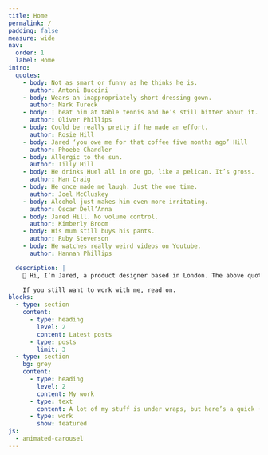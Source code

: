 ```yaml
---
title: Home
permalink: /
padding: false
measure: wide
nav:
  order: 1
  label: Home
intro:
  quotes:
    - body: Not as smart or funny as he thinks he is.
      author: Antoni Buccini
    - body: Wears an inappropriately short dressing gown.
      author: Mark Tureck
    - body: I beat him at table tennis and he’s still bitter about it.
      author: Oliver Phillips
    - body: Could be really pretty if he made an effort.
      author: Rosie Hill
    - body: Jared ‘you owe me for that coffee five months ago’ Hill
      author: Phoebe Chandler
    - body: Allergic to the sun.
      author: Tilly Hill
    - body: He drinks Huel all in one go, like a pelican. It’s gross.
      author: Han Craig
    - body: He once made me laugh. Just the one time.
      author: Joel McCluskey
    - body: Alcohol just makes him even more irritating.
      author: Oscar Dell’Anna
    - body: Jared Hill. No volume control.
      author: Kimberly Broom
    - body: His mum still buys his pants.
      author: Ruby Stevenson
    - body: He watches really weird videos on Youtube.
      author: Hannah Phillips

  description: |
    👋 Hi, I’m Jared, a product designer based in London. The above quotes are real: in the name of transparency, I asked the people closest to me to describe my worst qualities.

    If you still want to work with me, read on.
blocks:
  - type: section
    content:
      - type: heading
        level: 2
        content: Latest posts
      - type: posts
        limit: 3
  - type: section
    bg: grey
    content:
      - type: heading
        level: 2
        content: My work
      - type: text
        content: A lot of my stuff is under wraps, but here’s a quick (and whitelabelled) look at what I’ve done.
      - type: work
        show: featured
js:
  - animated-carousel
---
```

